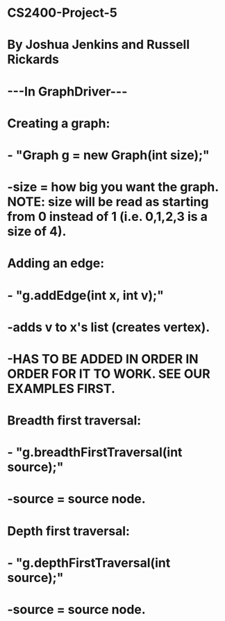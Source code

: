 # CS2400-Project-5
# By Joshua Jenkins and Russell Rickards
#
# ---In GraphDriver---
#
# Creating a graph:
# - "Graph g = new Graph(int size);"
#   -size = how big you want the graph. NOTE: size will be read as starting from 0 instead of 1 (i.e. 0,1,2,3 is a size of 4).
#
# Adding an edge:
# - "g.addEdge(int x, int v);"
#   -adds v to x's list (creates vertex).
#   -HAS TO BE ADDED IN ORDER IN ORDER FOR IT TO WORK. SEE OUR EXAMPLES FIRST.
#
# Breadth first traversal:
# - "g.breadthFirstTraversal(int source);"
#   -source = source node.
#
# Depth first traversal:
# - "g.depthFirstTraversal(int source);" 
#   -source = source node.